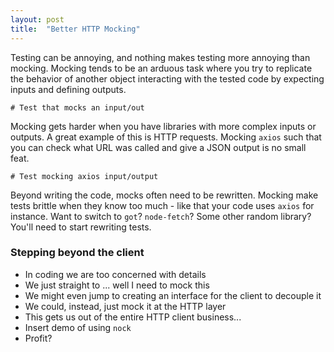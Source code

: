 ```yaml
---
layout: post
title:  "Better HTTP Mocking"
---
```


Testing can be annoying, and nothing makes testing more annoying than mocking. Mocking tends 
to be an arduous task where you try to replicate the behavior of another object interacting
with the tested code by expecting inputs and defining outputs. 

```
# Test that mocks an input/out
```

Mocking gets harder when you have libraries with more complex inputs or outputs. A great example 
of this is HTTP requests. Mocking `axios` such that you can check what URL was called and give a JSON
output is no small feat.

```
# Test mocking axios input/output
```

Beyond writing the code, mocks often need to be rewritten. Mocking make tests brittle when they know 
too much - like that your code uses `axios` for instance. Want to switch to `got`? `node-fetch`? Some
other random library? You'll need to start rewriting tests.

### Stepping beyond the client

* In coding we are too concerned with details
* We just straight to ... well I need to mock this
* We might even jump to creating an interface for the client to decouple it
* We could, instead, just mock it at the HTTP layer
* This gets us out of the entire HTTP client business...
* Insert demo of using `nock`
* Profit?
